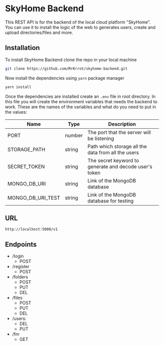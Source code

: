 # **SkyHome Backend**

This REST API is for the backend of the local cloud platform "SkyHome". You can use it to install the logic of the web to generates users, create and upload directories/files and more.

## **Installation**

To install SkyHome Backend clone the repo in your local machine

```bash
git clone https://github.com/MrKrrot/skyhome-backend.git
```

Now install the dependencies using `yarn` package manager

```bash
yarn install
```

Once the dependencies are installed create an `.env` file in root directory. In this file you will create the environment variables that needs the backend to work.
These are the names of the variables and what do you need to put in the values:

| Name              | Type   | Description                                            |
| ----------------- | ------ | ------------------------------------------------------ |
| PORT              | number | The port that the server will be listening             |
| STORAGE_PATH      | string | Path which storage all the data from all the users     |
| SECRET_TOKEN      | string | The secret keyword to generate and decode user's token |
| MONGO_DB_URI      | string | Link of the MongoDB database                           |
| MONGO_DB_URI_TEST | string | Link of the MongoDB database for testing               |

## **URL**

`http://localhost:5000/v1`

## **Endpoints**

-   /login
    -   POST
-   /register
    -   POST
-   /folders
    -   POST
    -   PUT
    -   DEL
-   /files
    -   POST
    -   PUT
    -   DEL
-   /users:
    -   DEL
    -   PUT
-   /fm
    -   GET
